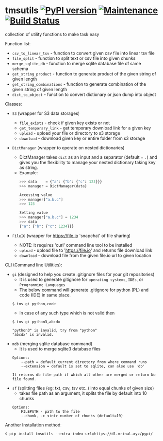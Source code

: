 # tmsutils [![PyPI version](https://badge.fury.io/py/tmsutils.svg)](https://badge.fury.io/py/tmsutils) [![Maintenance](https://img.shields.io/badge/Maintained%3F-yes-green.svg)](https://github.com/themrinalsinha/tmsutils/graphs/commit-activity) [![Build Status](https://travis-ci.org/TheMrinalSinha/tmsutils.svg?branch=master)](https://travis-ci.org/TheMrinalSinha/tmsutils)

collection of utility functions to make task easy

Function list:

- `csv_to_linear_tsv` - function to convert given csv file into linear tsv file
- `file_split` - function to split text or csv file into given chunks
- `merge_sqlite_db` - function to merge sqlite database file of same schema
- `get_string_product` - function to generate product of the given string of given length
- `get_string_combinations` - function to generate combination of the given string of given length
- `dict_to_object` - function to convert dictionary or json dump into object

Classes:
- `S3` (wrapper for S3 data storages)
    - `file_exists` - check if given key exists or not
    - `get_temporary_link` - get temporary download link for a given key
    - `upload` - upload your file or directory to s3 storage
    - `download` - download given key or entire folder from s3 storage

- `DictManager` (wrapper to operate on nested dictionaries)
    - DictManager takes `dict` as an input and a separator (default = `.`) and gives you the flexibility to manage your nested dictionary taking key as string.
    - Example:
      ```python
      >>> data    = {"a": {"b": {"c": 123}}}
      >>> manager = DictManager(data)

      Accessing value
      >>> manager["a.b.c"]
      >>> 123

      Setting value
      >>> manager["a.b.c"] = 1234
      >>> data
      {"a": {"b": {"c": 1234}}}
      ```

- `FileIO` (wrapper for https://file.io 'snapchat' of file sharing)
    - NOTE: it requires 'curl' command line tool to be installed
    - `upload` - upload file to 'https://file.io' and returns file download link
    - `download` - download file from the given file.io url to given location

CLI (Command line Utilities):
- `gi` (designed to help you create .gitignore files for your git repositories)
    - It is used to generate gitignore for `operating systems`, `IDEs`, or `Programming Languages`
    - The below command will generate .gitignore for python (PL) and code (IDE) in same place.
    ```
    $ tms gi python,code
    ```
    - In case of any such type which is not valid then
    ```
    $ tms gi python3,abcdx

    "python3" is invalid, try from "python"
    "abcdx" is invalid.
    ```
- `mdb` (merging sqlite database command)
    - It is used to merge sqlite3 database files
    ```
    Options:
        --path = default current directory from where command runs
        --extension = default is set to sqlite, can also use 'db'

    It returns db file path if which all other are merged or return No file found.
    ```
- `sf` (splitting files (eg: txt, csv, tsv etc..) into equal chunks of given size)
    - takes file path as an argument, it splits the file by default into 10 chunks
    ```
    Options:
        FILEPATH - path to the file
        --chunk, -c <int> number of chunks (default=10)
    ```

Another Installation method:
```shell
$ pip install tmsutils --extra-index-url=https://dl.mrinal.xyz/pypi/
```

